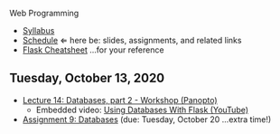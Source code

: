 Web Programming


- [Syllabus](syllabus.md)
- [Schedule](schedule.md)   &lArr; here be: slides, assignments, and related links
- [Flask Cheatsheet](flask-cheatsheet.md) ...for your reference

## Tuesday, October 13, 2020

- [Lecture 14: Databases, part 2 - Workshop (Panopto)](https://rochester.hosted.panopto.com/Panopto/Pages/Viewer.aspx?id=d1a305ad-07ac-4e8e-902a-ac5301232794)
  - Embedded video: [Using Databases With Flask (YouTube)](https://youtu.be/hbDRTZarMUw)
- [Assignment 9: Databases](assignment09-databases/instructions.md) (due: Tuesday, October 20 ...extra time!)

